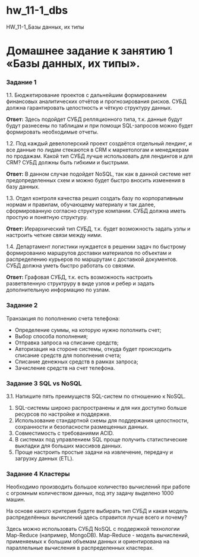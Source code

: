 # hw_11-1_dbs
HW_11-1_Базы данных, их типы

#  Домашнее задание к занятию 1 «Базы данных, их типы».

### Задание 1

1.1. Бюджетирование проектов с дальнейшим формированием финансовых аналитических отчётов и прогнозирования рисков. СУБД должна гарантировать целостность и чёткую структуру данных.

**Ответ:** Здесь подойдет СУБД релляционного типа, т.к. данные будут будут разнесены по таблицам и при помощи SQL-запросов можно будет формировать необходимые отчеты.

1.2. Под каждый девелоперский проект создаётся отдельный лендинг, и все данные по лидам стекаются в CRM к маркетологам и менеджерам по продажам. Какой тип СУБД лучше использовать для лендингов и для CRM? СУБД должны быть гибкими и быстрыми.

**Ответ:** В данном случае подойдет NoSQL, так как в данной системе нет предопределенных схем и можно будет быстро вносить изменения в базу данных.

1.3. Отдел контроля качества решил создать базу по корпоративным нормам и правилам, обучающему материалу и так далее, сформированную согласно структуре компании. СУБД должна иметь простую и понятную структуру.

**Ответ:** Иерархический тип СУБД, т.к. будет возможность задать узлы и настроить четкие связи между ними.

1.4. Департамент логистики нуждается в решении задач по быстрому формированию маршрутов доставки материалов по объектам и распределению курьеров по маршрутам с доставкой документов. СУБД должна уметь быстро работать со связями.

**Ответ:** Графовая СУБД, т.к. есть возможность настроить разветвленную структруру в виде узлов и ребер и задать дополнительную информацию по узлам.

### Задание 2

Транзакция по пополнению счета телефона:

- Определение суммы, на которую нужно пополнить счет;
- Выбор способа пополнения;
- Отправка запроса на списание средств;
- Авторизация на стороне системы, откуда будет происходить списание средств для пополнения счета;
- Списание денежных средств в рамках запроса;
- Зачисление средств на счет телефона.

### Задание 3 SQL vs NoSQL

3.1. Напишите пять преимуществ SQL-систем по отношению к NoSQL.

1. SQL-системы широко распространены и для них доступно больше ресурсов по настройке и поддержке.
2. Использование стандартной схемы для поддержания целостности, сохранности и безопасности размещенных данных.
3. Совместимость с требованиями ACID. 
4. В системах под управлением SQL проще получить статистические выкладки для больших массивов данных.
5. Проще настроить простые задачи на извлечение, передачу и загрузку данных (ETL).

### Задание 4 Кластеры

Необходимо производить большое количество вычислений при работе с огромным количеством данных, под эту задачу выделено 1000 машин.

На основе какого критерия будете выбирать тип СУБД и какая модель распределённых вычислений здесь справится лучше всего и почему?

Здесь можно использовать СУБД NoSQL с поддержкой технологии Map-Reduce (например, MongoDB). Map-Reduce - модель вычислений, 
применяемых к большим объемам данных и ориентирована на параллельные вычисления в распределенных кластерах.

